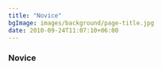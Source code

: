 ```yaml
---
title: "Novice"
bgImage: images/background/page-title.jpg
date: 2010-09-24T11:07:10+06:00
---
```

### Novice
